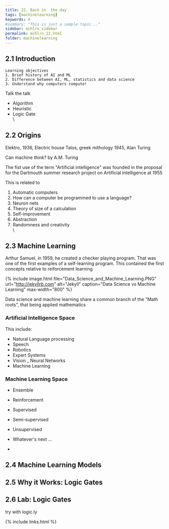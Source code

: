 ```yaml
---
title: 22. Back in  the day
tags: [machinelearning]
keywords: #
#summary: "This is just a sample topic..."
sidebar: mchlrn_sidebar
permalink: mchlrn_22.html
folder: machinelearning
---
```


## 2.1 Introduction

    Learning objectives
    1. Brief history of AI and ML
    2. Difference between AI, ML, statistics and data science
    3. Understand why computers compute!

 Talk the talk
*  Algorithm
* Heuristic
* Logic Gate
\
\


## 2.2 Origins

Elektro, 1936, Electric house
Talos, greek mithology
1945, Alan Turing

Can machine think? by A.M. Turing

The fist use of the term "Artificial intelligence" was founded in the proposal for the Dartmouth summer research project on Artificial intelligence at 1955

This is related to
1. Automatic computers
2. How can a computer be programmed to use a language?
3. Neuron nets
4. Theory of size of a calculation
5. Self-improvement
6. Abstraction
7. Randomness and creativity
\
\
## 2.3 Machine Learning

Arthur Samuel, in 1959, he created a checker playing program. That was one of the first examples of a self-learning program. This contained the first concepts relative to reiforcement learning 


{% include image.html file="Data_Science_and_Machine_Learning.PNG" url="http://jekyllrb.com" alt="Jekyll" caption="Data Science vs Machine Learning" max-width="800" %}

Data science and machine learning share a common branch of the "Math roots", that being applied mathematics  

### Artificial Intelligence Space

This include:
- Natural Language processing
- Speech
- Robotics
- Expert Systems
- Vision
_ Neural Networks
- Machine Learning

### Machine Learning Space
- Ensemble
- Reinforcement
- Supervised
- Semi-supervised
- Unsupervised
- Whatever's next ...

-

## 2.4 Machine Learning Models



## 2.5 Why it Works: Logic Gates

## 2.6 Lab: Logic Gates

try with logic.ly




{% include links.html %}
